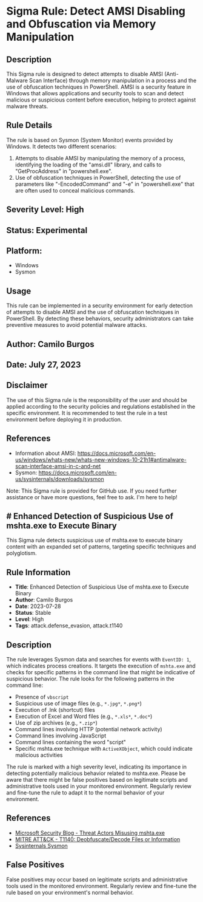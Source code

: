 # Sigma Rule: Detect AMSI Disabling and Obfuscation via Memory Manipulation

## Description
This Sigma rule is designed to detect attempts to disable AMSI (Anti-Malware Scan Interface) through memory manipulation in a process and the use of obfuscation techniques in PowerShell. AMSI is a security feature in Windows that allows applications and security tools to scan and detect malicious or suspicious content before execution, helping to protect against malware threats.

## Rule Details
The rule is based on Sysmon (System Monitor) events provided by Windows.
It detects two different scenarios:
1. Attempts to disable AMSI by manipulating the memory of a process, identifying the loading of the "amsi.dll" library, and calls to "GetProcAddress" in "powershell.exe".
2. Use of obfuscation techniques in PowerShell, detecting the use of parameters like "-EncodedCommand" and "-e" in "powershell.exe" that are often used to conceal malicious commands.

## Severity Level: High
## Status: Experimental
## Platform:
- Windows
- Sysmon

## Usage
This rule can be implemented in a security environment for early detection of attempts to disable AMSI and the use of obfuscation techniques in PowerShell. By detecting these behaviors, security administrators can take preventive measures to avoid potential malware attacks.

## Author: Camilo Burgos
## Date: July 27, 2023

## Disclaimer
The use of this Sigma rule is the responsibility of the user and should be applied according to the security policies and regulations established in the specific environment. It is recommended to test the rule in a test environment before deploying it in production.

## References
- Information about AMSI: https://docs.microsoft.com/en-us/windows/whats-new/whats-new-windows-10-21h1#antimalware-scan-interface-amsi-in-c-and-net
- Sysmon: https://docs.microsoft.com/en-us/sysinternals/downloads/sysmon

Note: This Sigma rule is provided for GitHub use. If you need further assistance or have more questions, feel free to ask. I'm here to help!



## # Enhanced Detection of Suspicious Use of mshta.exe to Execute Binary

This Sigma rule detects suspicious use of mshta.exe to execute binary content with an expanded set of patterns, targeting specific techniques and polyglotism.

## Rule Information

- **Title**: Enhanced Detection of Suspicious Use of mshta.exe to Execute Binary
- **Author**: Camilo Burgos
- **Date**: 2023-07-28
- **Status**: Stable
- **Level**: High
- **Tags**: attack.defense_evasion, attack.t1140

## Description

The rule leverages Sysmon data and searches for events with `EventID: 1`, which indicates process creations. It targets the execution of `mshta.exe` and checks for specific patterns in the command line that might be indicative of suspicious behavior. The rule looks for the following patterns in the command line:

- Presence of `vbscript`
- Suspicious use of image files (e.g., `*.jpg*`, `*.png*`)
- Execution of .lnk (shortcut) files
- Execution of Excel and Word files (e.g., `*.xls*`, `*.doc*`)
- Use of zip archives (e.g., `*.zip*`)
- Command lines involving HTTP (potential network activity)
- Command lines involving JavaScript
- Command lines containing the word "script"
- Specific mshta.exe technique with `ActiveXObject`, which could indicate malicious activities

The rule is marked with a high severity level, indicating its importance in detecting potentially malicious behavior related to mshta.exe. Please be aware that there might be false positives based on legitimate scripts and administrative tools used in your monitored environment. Regularly review and fine-tune the rule to adapt it to the normal behavior of your environment.

## References

- [Microsoft Security Blog - Threat Actors Misusing mshta.exe](https://www.microsoft.com/security/blog/2023/07/15/threat-actors-misusing-mshta-exe/)
- [MITRE ATT&CK - T1140: Deobfuscate/Decode Files or Information](https://attack.mitre.org/techniques/T1140/)
- [Sysinternals Sysmon](https://docs.microsoft.com/en-us/sysinternals/downloads/sysmon)

## False Positives

False positives may occur based on legitimate scripts and administrative tools used in the monitored environment. Regularly review and fine-tune the rule based on your environment's normal behavior.

